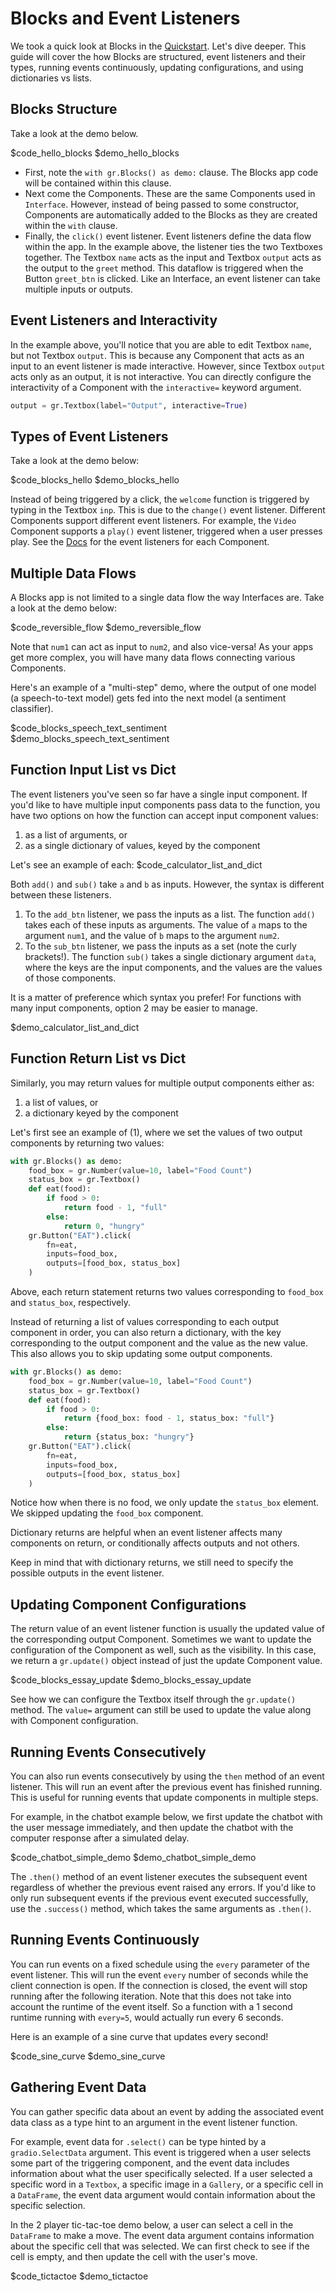# Blocks and Event Listeners

We took a quick look at Blocks in the [Quickstart](https://gradio.app/quickstart/#blocks-more-flexibility-and-control). Let's dive deeper. This guide will cover the how Blocks are structured, event listeners and their types, running events continuously, updating configurations, and using dictionaries vs lists. 

## Blocks Structure

Take a look at the demo below.

$code_hello_blocks
$demo_hello_blocks

- First, note the `with gr.Blocks() as demo:` clause. The Blocks app code will be contained within this clause.
- Next come the Components. These are the same Components used in `Interface`. However, instead of being passed to some constructor, Components are automatically added to the Blocks as they are created within the `with` clause.
- Finally, the `click()` event listener. Event listeners define the data flow within the app. In the example above, the listener ties the two Textboxes together. The Textbox `name` acts as the input and Textbox `output` acts as the output to the `greet` method. This dataflow is triggered when the Button `greet_btn` is clicked. Like an Interface, an event listener can take multiple inputs or outputs.

## Event Listeners and Interactivity

In the example above, you'll notice that you are able to edit Textbox `name`, but not Textbox `output`. This is because any Component that acts as an input to an event listener is made interactive. However, since Textbox `output` acts only as an output, it is not interactive. You can directly configure the interactivity of a Component with the `interactive=` keyword argument. 

```python
output = gr.Textbox(label="Output", interactive=True)
```

## Types of Event Listeners

Take a look at the demo below:

$code_blocks_hello
$demo_blocks_hello

Instead of being triggered by a click, the `welcome` function is triggered by typing in the Textbox `inp`. This is due to the `change()` event listener. Different Components support different event listeners. For example, the `Video` Component supports a `play()` event listener, triggered when a user presses play. See the [Docs](http://gradio.app/docs#components) for the event listeners for each Component.

## Multiple Data Flows

A Blocks app is not limited to a single data flow the way Interfaces are. Take a look at the demo below:

$code_reversible_flow
$demo_reversible_flow

Note that `num1` can act as input to `num2`, and also vice-versa! As your apps get more complex, you will have many data flows connecting various Components. 

Here's an example of a "multi-step" demo, where the output of one model (a speech-to-text model) gets fed into the next model (a sentiment classifier).

$code_blocks_speech_text_sentiment
$demo_blocks_speech_text_sentiment

## Function Input List vs Dict

The event listeners you've seen so far have a single input component. If you'd like to have multiple input components pass data to the function, you have two options on how the function can accept input component values:

1. as a list of arguments, or
2. as a single dictionary of values, keyed by the component

Let's see an example of each:
$code_calculator_list_and_dict

Both `add()` and `sub()` take `a` and `b` as inputs. However, the syntax is different between these listeners. 

1. To the `add_btn` listener, we pass the inputs as a list. The function `add()` takes each of these inputs as arguments. The value of `a` maps to the argument `num1`, and the value of `b` maps to the argument `num2`.
2. To the `sub_btn` listener, we pass the inputs as a set (note the curly brackets!). The function `sub()` takes a single dictionary argument `data`, where the keys are the input components, and the values are the values of those components.

It is a matter of preference which syntax you prefer! For functions with many input components, option 2 may be easier to manage.

$demo_calculator_list_and_dict

## Function Return List vs Dict

Similarly, you may return values for multiple output components either as:

1. a list of values, or
2. a dictionary keyed by the component

Let's first see an example of (1), where we set the values of two output components by returning two values:

```python
with gr.Blocks() as demo:
    food_box = gr.Number(value=10, label="Food Count")
    status_box = gr.Textbox()
    def eat(food):
        if food > 0:
            return food - 1, "full"
        else:
            return 0, "hungry"
    gr.Button("EAT").click(
        fn=eat, 
        inputs=food_box,
        outputs=[food_box, status_box]
    )
```

Above, each return statement returns two values corresponding to `food_box` and `status_box`, respectively.

Instead of returning a list of values corresponding to each output component in order, you can also return a dictionary, with the key corresponding to the output component and the value as the new value. This also allows you to skip updating some output components. 

```python
with gr.Blocks() as demo:
    food_box = gr.Number(value=10, label="Food Count")
    status_box = gr.Textbox()
    def eat(food):
        if food > 0:
            return {food_box: food - 1, status_box: "full"}
        else:
            return {status_box: "hungry"}
    gr.Button("EAT").click(
        fn=eat, 
        inputs=food_box,
        outputs=[food_box, status_box]
    )
```

Notice how when there is no food, we only update the `status_box` element. We skipped updating the `food_box` component.

Dictionary returns are helpful when an event listener affects many components on return, or conditionally affects outputs and not others.

Keep in mind that with dictionary returns, we still need to specify the possible outputs in the event listener.

## Updating Component Configurations

The return value of an event listener function is usually the updated value of the corresponding output Component. Sometimes we want to update the configuration of the Component as well, such as the visibility. In this case, we return a `gr.update()` object instead of just the update Component value.

$code_blocks_essay_update
$demo_blocks_essay_update

See how we can configure the Textbox itself through the `gr.update()` method. The `value=` argument can still be used to update the value along with Component configuration.

## Running Events Consecutively

You can also run events consecutively by using the `then` method of an event listener. This will run an event after the previous event has finished running. This is useful for running events that update components in multiple steps. 

For example, in the chatbot example below, we first update the chatbot with the user message immediately, and then update the chatbot with the computer response after a simulated delay.

$code_chatbot_simple_demo
$demo_chatbot_simple_demo

The `.then()` method of an event listener executes the subsequent event regardless of whether the previous event raised any errors. If you'd like to  only run subsequent events if the previous event executed successfully, use the `.success()` method, which takes the same arguments as `.then()`.

## Running Events Continuously

You can run events on a fixed schedule using the `every` parameter of the event listener. This will run the event
`every` number of seconds while the client connection is open. If the connection is closed, the event will stop running after the following iteration.
Note that this does not take into account the runtime of the event itself. So a function
with a 1 second runtime running with `every=5`, would actually run every 6 seconds.

Here is an example of a sine curve that updates every second!

$code_sine_curve
$demo_sine_curve

## Gathering Event Data

You can gather specific data about an event by adding the associated event data class as a type hint to an argument in the event listener function. 

For example, event data for `.select()` can be type hinted by a `gradio.SelectData` argument. This event is triggered when a user selects some part of the triggering component, and the event data includes information about what the user specifically selected. If a user selected a specific word in a `Textbox`, a specific image in a `Gallery`, or a specific cell in a `DataFrame`, the event data argument would contain information about the specific selection.

In the 2 player tic-tac-toe demo below, a user can select a cell in the `DataFrame` to make a move. The event data argument contains information about the specific cell that was selected. We can first check to see if the cell is empty, and then update the cell with the user's move. 

$code_tictactoe
$demo_tictactoe